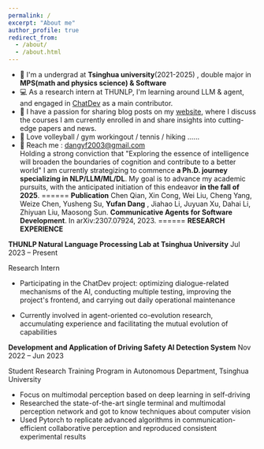 ```yaml
---
permalink: /
excerpt: "About me"
author_profile: true
redirect_from: 
  - /about/
  - /about.html
---
```


 - 📕 I'm a undergrad at **Tsinghua university**(2021-2025) , double major in **MPS(math and physics science) & Software**
 - 💻 As a research intern at THUNLP, I'm learning around LLM & agent, and engaged in [ChatDev](https://github.com/OpenBMB/ChatDev) as a main contributor. 
 - 🧀 I have a passion for sharing blog posts on my [website](https://na-wen.github.io/year-archive/), where I discuss the courses I am currently enrolled in and share insights into cutting-edge papers and news.
 - 🏐 Love volleyball / gym workingout / tennis / hiking ......
 - 📧 Reach me : dangyf2003@gmail.com
  \
Holding a strong conviction that "Exploring the essence of intelligence will broaden the boundaries of cognition and contribute to a better world" I am currently strategizing to commence **a Ph.D. journey specializing in NLP/LLM/ML/DL**. My goal is to advance my academic pursuits, with the anticipated initiation of this endeavor **in the fall of 2025**.
======
**Publication** 
Chen Qian, Xin Cong, Wei Liu, Cheng Yang, Weize Chen, Yusheng Su, **Yufan Dang** , Jiahao Li, Juyuan Xu, Dahai Li, Zhiyuan Liu, Maosong Sun. **Communicative Agents for Software Development**. In arXiv:2307.07924, 2023.
======
**RESEARCH EXPERIENCE**

**THUNLP Natural Language Processing Lab at Tsinghua University** Jul 2023 – Present

Research Intern

- Participating in the ChatDev project: optimizing dialogue-related mechanisms of the AI, conducting multiple testing, improving the project's frontend, and carrying out daily operational maintenance

- Currently involved in agent-oriented co-evolution research, accumulating experience and facilitating the mutual evolution of capabilities 

**Development and Application of Driving Safety AI Detection System** Nov 2022 – Jun 2023

Student Research Training Program in Autonomous Department, Tsinghua University

- Focus on multimodal perception based on deep learning in self-driving
- Researched the state-of-the-art single terminal and multimodal perception network and got to know techniques about computer vision
- Used Pytorch to replicate advanced algorithms in communication-efficient collaborative perception and reproduced consistent experimental results


